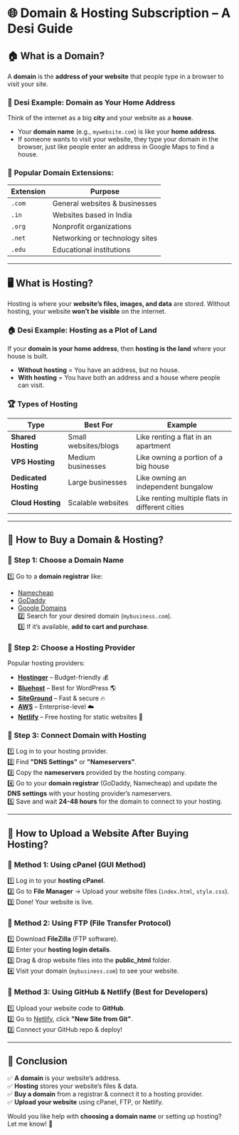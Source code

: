 # 🌐 **Domain & Hosting Subscription – A Desi Guide**  

## 🏠 **What is a Domain?**  
A **domain** is the **address of your website** that people type in a browser to visit your site.  

### 🏡 **Desi Example: Domain as Your Home Address**  
Think of the internet as a big **city** and your website as a **house**.  
- Your **domain name** (e.g., `mywebsite.com`) is like your **home address**.  
- If someone wants to visit your website, they type your domain in the browser, just like people enter an address in Google Maps to find a house.  

### 📌 **Popular Domain Extensions:**  
| Extension | Purpose |
|-----------|---------|
| `.com` | General websites & businesses |
| `.in` | Websites based in India |
| `.org` | Nonprofit organizations |
| `.net` | Networking or technology sites |
| `.edu` | Educational institutions |

---

## 🖥️ **What is Hosting?**  
Hosting is where your **website’s files, images, and data** are stored. Without hosting, your website **won’t be visible** on the internet.  

### 🏠 **Desi Example: Hosting as a Plot of Land**  
If your **domain is your home address**, then **hosting is the land** where your house is built.  
- **Without hosting** = You have an address, but no house.  
- **With hosting** = You have both an address and a house where people can visit.  

### 🏆 **Types of Hosting**  
| Type | Best For | Example |
|------|---------|--------|
| **Shared Hosting** | Small websites/blogs | Like renting a flat in an apartment |
| **VPS Hosting** | Medium businesses | Like owning a portion of a big house |
| **Dedicated Hosting** | Large businesses | Like owning an independent bungalow |
| **Cloud Hosting** | Scalable websites | Like renting multiple flats in different cities |

---

## 🛒 **How to Buy a Domain & Hosting?**
### 🔹 **Step 1: Choose a Domain Name**  
1️⃣ Go to a **domain registrar** like:  
   - [Namecheap](https://www.namecheap.com/)  
   - [GoDaddy](https://www.godaddy.com/)  
   - [Google Domains](https://domains.google/)  
2️⃣ Search for your desired domain (`mybusiness.com`).  
3️⃣ If it’s available, **add to cart and purchase**.  

### 🔹 **Step 2: Choose a Hosting Provider**  
Popular hosting providers:  
- **[Hostinger](https://www.hostinger.in/)** – Budget-friendly 💰  
- **[Bluehost](https://www.bluehost.com/)** – Best for WordPress 🌎  
- **[SiteGround](https://www.siteground.com/)** – Fast & secure 🔥  
- **[AWS](https://aws.amazon.com/)** – Enterprise-level ☁️  
- **[Netlify](https://www.netlify.com/)** – Free hosting for static websites 🚀  

### 🔹 **Step 3: Connect Domain with Hosting**  
1️⃣ Log in to your hosting provider.  
2️⃣ Find **"DNS Settings"** or **"Nameservers"**.  
3️⃣ Copy the **nameservers** provided by the hosting company.  
4️⃣ Go to your **domain registrar** (GoDaddy, Namecheap) and update the **DNS settings** with your hosting provider’s nameservers.  
5️⃣ Save and wait **24-48 hours** for the domain to connect to your hosting.  

---

## 🚀 **How to Upload a Website After Buying Hosting?**
### 🔹 **Method 1: Using cPanel (GUI Method)**  
1️⃣ Log in to your **hosting cPanel**.  
2️⃣ Go to **File Manager** → Upload your website files (`index.html`, `style.css`).  
3️⃣ Done! Your website is live.  

### 🔹 **Method 2: Using FTP (File Transfer Protocol)**  
1️⃣ Download **FileZilla** (FTP software).  
2️⃣ Enter your **hosting login details**.  
3️⃣ Drag & drop website files into the **public_html** folder.  
4️⃣ Visit your domain (`mybusiness.com`) to see your website.  

### 🔹 **Method 3: Using GitHub & Netlify (Best for Developers)**  
1️⃣ Upload your website code to **GitHub**.  
2️⃣ Go to [Netlify](https://www.netlify.com/), click **"New Site from Git"**.  
3️⃣ Connect your GitHub repo & deploy!  

---

## 🎯 **Conclusion**  
✅ **A domain** is your website’s address.  
✅ **Hosting** stores your website’s files & data.  
✅ **Buy a domain** from a registrar & connect it to a hosting provider.  
✅ **Upload your website** using cPanel, FTP, or Netlify.  

Would you like help with **choosing a domain name** or setting up hosting? Let me know! 🚀
